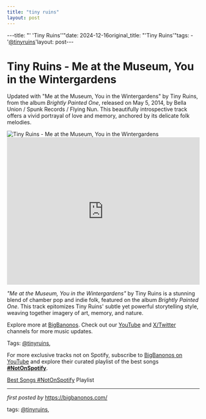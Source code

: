 ```yaml
---
title: "tiny ruins"
layout: post
---
```

---title: "' 'Tiny Ruins''"date: 2024-12-16original_title: "'Tiny Ruins'"tags:  - '[@tinyruins](/tags/tinyruins/)'layout: post---<!-- Title of the Post --><h1 >Tiny Ruins - Me at the Museum, You in the Wintergardens</h1> <!-- Introductory Text --><p >Updated with "Me at the Museum, You in the Wintergardens" by Tiny Ruins, from the album *Brightly Painted One*, released on May 5, 2014, by Bella Union / Spunk Records / Flying Nun. This beautifully introspective track offers a vivid portrayal of love and memory, anchored by its delicate folk melodies.</p> <!-- Featured Image --><div > <img src="https://f4.bcbits.com/img/0031478926_25.jpg" alt="Tiny Ruins - Me at the Museum, You in the Wintergardens" /></div> <!-- YouTube Video Embed --><div > <iframe width="100%" height="385" src="https://www.youtube.com/embed/Zc11cmgkQc4" title="Tiny Ruins - Me at the Museum, You in the Winter Gardens" frameborder="0" allow="accelerometer; autoplay; clipboard-write; encrypted-media; gyroscope; picture-in-picture; web-share" referrerpolicy="strict-origin-when-cross-origin" allowfullscreen></iframe></div> <!-- Song Information --><div > <p><em>"Me at the Museum, You in the Wintergardens"</em> by Tiny Ruins is a stunning blend of chamber pop and indie folk, featured on the album *Brightly Painted One*. This track epitomizes Tiny Ruins' subtle yet powerful storytelling style, weaving together imagery of art, memory, and nature.</p></div> <!-- Footer Links --><div > <p>Explore more at <a href="https://bigbanonos.com/" target="_blank">BigBanonos</a>. Check out our <a href="https://www.youtube.com/[@BigBanonos](/tags/BigBanonos/)" target="_blank">YouTube</a> and <a href="https://x.com/bigbanonos" target="_blank">X/Twitter</a> channels for more music updates.</p></div> <!-- Tags --><p >Tags: [@tinyruins](/tags/tinyruins/),</p><!--Subscribe and Playlist Links--><div>    <p>For more exclusive tracks not on Spotify, subscribe to <a href="https://www.youtube.com/[@BigBanonos](/tags/BigBanonos/)" target="_blank">BigBanonos on YouTube</a> and explore their curated playlist of the best songs <strong>[#NotOnSpotify](/tags/NotOnSpotify/)</strong>.</p>    <p><a href="https://www.youtube.com/playlist?list=PLtuNtuTatqI0kFahUCbtbfenC_ET5O_tr" target="_blank">Best Songs [#NotOnSpotify](/tags/NotOnSpotify/) Playlist<br /></a></p></div><hr /><p><em>first posted by</em> <a href="https://bigbanonos.com/" rel="noopener" target="_new">https://bigbanonos.com/</a></p><p>tags: [@tinyruins](/tags/tinyruins/),</p>